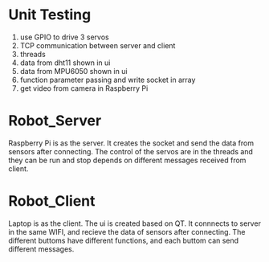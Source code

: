 # Unit Testing
1. use GPIO to drive 3 servos
2. TCP communication between server and client
3. threads
4. data from dht11 shown in ui
5. data from MPU6050 shown in ui
6. function parameter passing and write socket in array
7. get video from camera in Raspberry Pi

# Robot_Server
Raspberry Pi is as the server. It creates the socket and send the data from sensors after connecting. 
The control of the servos are in the threads and they can be run and stop depends on different messages received from client.

# Robot_Client
Laptop is as the client. The ui is created based on QT. It connnects to server in the same WIFI, and recieve the data of sensors 
after connecting. The different buttoms have different functions, and each buttom can send different messages.
